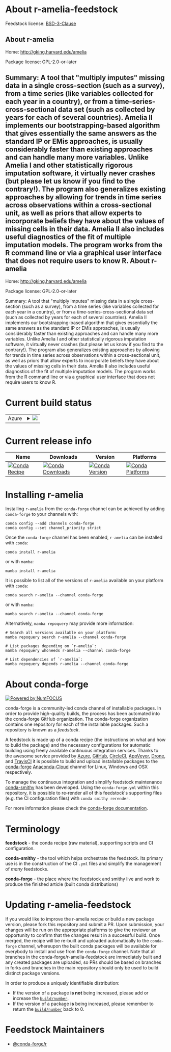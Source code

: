 About r-amelia-feedstock
========================

Feedstock license: [BSD-3-Clause](https://github.com/conda-forge/r-amelia-feedstock/blob/main/LICENSE.txt)

About r-amelia
--------------

Home: http://gking.harvard.edu/amelia

Package license: GPL-2.0-or-later

Summary: A tool that "multiply imputes" missing data in a single cross-section (such as a survey), from a time series (like variables collected for each year in a country), or from a time-series-cross-sectional data set (such as collected by years for each of several countries). Amelia II implements our bootstrapping-based algorithm that gives essentially the same answers as the standard IP or EMis approaches, is usually considerably faster than existing approaches and can handle many more variables.  Unlike Amelia I and other statistically rigorous imputation software, it virtually never crashes (but please let us know if you find to the contrary!).  The program also generalizes existing approaches by allowing for trends in time series across observations within a cross-sectional unit, as well as priors that allow experts to incorporate beliefs they have about the values of missing cells in their data.  Amelia II also includes useful diagnostics of the fit of multiple imputation models.  The program works from the R command line or via a graphical user interface that does not require users to know R.
About r-amelia
--------------

Home: http://gking.harvard.edu/amelia

Package license: GPL-2.0-or-later

Summary: A tool that "multiply imputes" missing data in a single cross-section (such as a survey), from a time series (like variables collected for each year in a country), or from a time-series-cross-sectional data set (such as collected by years for each of several countries). Amelia II implements our bootstrapping-based algorithm that gives essentially the same answers as the standard IP or EMis approaches, is usually considerably faster than existing approaches and can handle many more variables.  Unlike Amelia I and other statistically rigorous imputation software, it virtually never crashes (but please let us know if you find to the contrary!).  The program also generalizes existing approaches by allowing for trends in time series across observations within a cross-sectional unit, as well as priors that allow experts to incorporate beliefs they have about the values of missing cells in their data.  Amelia II also includes useful diagnostics of the fit of multiple imputation models.  The program works from the R command line or via a graphical user interface that does not require users to know R.

Current build status
====================


<table>
    
  <tr>
    <td>Azure</td>
    <td>
      <details>
        <summary>
          <a href="https://dev.azure.com/conda-forge/feedstock-builds/_build/latest?definitionId=9894&branchName=main">
            <img src="https://dev.azure.com/conda-forge/feedstock-builds/_apis/build/status/r-amelia-feedstock?branchName=main">
          </a>
        </summary>
        <table>
          <thead><tr><th>Variant</th><th>Status</th></tr></thead>
          <tbody><tr>
              <td>linux_64_r_base4.2</td>
              <td>
                <a href="https://dev.azure.com/conda-forge/feedstock-builds/_build/latest?definitionId=9894&branchName=main">
                  <img src="https://dev.azure.com/conda-forge/feedstock-builds/_apis/build/status/r-amelia-feedstock?branchName=main&jobName=linux&configuration=linux%20linux_64_r_base4.2" alt="variant">
                </a>
              </td>
            </tr><tr>
              <td>linux_64_r_base4.3</td>
              <td>
                <a href="https://dev.azure.com/conda-forge/feedstock-builds/_build/latest?definitionId=9894&branchName=main">
                  <img src="https://dev.azure.com/conda-forge/feedstock-builds/_apis/build/status/r-amelia-feedstock?branchName=main&jobName=linux&configuration=linux%20linux_64_r_base4.3" alt="variant">
                </a>
              </td>
            </tr><tr>
              <td>osx_64_r_base4.2</td>
              <td>
                <a href="https://dev.azure.com/conda-forge/feedstock-builds/_build/latest?definitionId=9894&branchName=main">
                  <img src="https://dev.azure.com/conda-forge/feedstock-builds/_apis/build/status/r-amelia-feedstock?branchName=main&jobName=osx&configuration=osx%20osx_64_r_base4.2" alt="variant">
                </a>
              </td>
            </tr><tr>
              <td>osx_64_r_base4.3</td>
              <td>
                <a href="https://dev.azure.com/conda-forge/feedstock-builds/_build/latest?definitionId=9894&branchName=main">
                  <img src="https://dev.azure.com/conda-forge/feedstock-builds/_apis/build/status/r-amelia-feedstock?branchName=main&jobName=osx&configuration=osx%20osx_64_r_base4.3" alt="variant">
                </a>
              </td>
            </tr><tr>
              <td>win_64</td>
              <td>
                <a href="https://dev.azure.com/conda-forge/feedstock-builds/_build/latest?definitionId=9894&branchName=main">
                  <img src="https://dev.azure.com/conda-forge/feedstock-builds/_apis/build/status/r-amelia-feedstock?branchName=main&jobName=win&configuration=win%20win_64_" alt="variant">
                </a>
              </td>
            </tr>
          </tbody>
        </table>
      </details>
    </td>
  </tr>
</table>

Current release info
====================

| Name | Downloads | Version | Platforms |
| --- | --- | --- | --- |
| [![Conda Recipe](https://img.shields.io/badge/recipe-r--amelia-green.svg)](https://anaconda.org/conda-forge/r-amelia) | [![Conda Downloads](https://img.shields.io/conda/dn/conda-forge/r-amelia.svg)](https://anaconda.org/conda-forge/r-amelia) | [![Conda Version](https://img.shields.io/conda/vn/conda-forge/r-amelia.svg)](https://anaconda.org/conda-forge/r-amelia) | [![Conda Platforms](https://img.shields.io/conda/pn/conda-forge/r-amelia.svg)](https://anaconda.org/conda-forge/r-amelia) |

Installing r-amelia
===================

Installing `r-amelia` from the `conda-forge` channel can be achieved by adding `conda-forge` to your channels with:

```
conda config --add channels conda-forge
conda config --set channel_priority strict
```

Once the `conda-forge` channel has been enabled, `r-amelia` can be installed with `conda`:

```
conda install r-amelia
```

or with `mamba`:

```
mamba install r-amelia
```

It is possible to list all of the versions of `r-amelia` available on your platform with `conda`:

```
conda search r-amelia --channel conda-forge
```

or with `mamba`:

```
mamba search r-amelia --channel conda-forge
```

Alternatively, `mamba repoquery` may provide more information:

```
# Search all versions available on your platform:
mamba repoquery search r-amelia --channel conda-forge

# List packages depending on `r-amelia`:
mamba repoquery whoneeds r-amelia --channel conda-forge

# List dependencies of `r-amelia`:
mamba repoquery depends r-amelia --channel conda-forge
```


About conda-forge
=================

[![Powered by
NumFOCUS](https://img.shields.io/badge/powered%20by-NumFOCUS-orange.svg?style=flat&colorA=E1523D&colorB=007D8A)](https://numfocus.org)

conda-forge is a community-led conda channel of installable packages.
In order to provide high-quality builds, the process has been automated into the
conda-forge GitHub organization. The conda-forge organization contains one repository
for each of the installable packages. Such a repository is known as a *feedstock*.

A feedstock is made up of a conda recipe (the instructions on what and how to build
the package) and the necessary configurations for automatic building using freely
available continuous integration services. Thanks to the awesome service provided by
[Azure](https://azure.microsoft.com/en-us/services/devops/), [GitHub](https://github.com/),
[CircleCI](https://circleci.com/), [AppVeyor](https://www.appveyor.com/),
[Drone](https://cloud.drone.io/welcome), and [TravisCI](https://travis-ci.com/)
it is possible to build and upload installable packages to the
[conda-forge](https://anaconda.org/conda-forge) [Anaconda-Cloud](https://anaconda.org/)
channel for Linux, Windows and OSX respectively.

To manage the continuous integration and simplify feedstock maintenance
[conda-smithy](https://github.com/conda-forge/conda-smithy) has been developed.
Using the ``conda-forge.yml`` within this repository, it is possible to re-render all of
this feedstock's supporting files (e.g. the CI configuration files) with ``conda smithy rerender``.

For more information please check the [conda-forge documentation](https://conda-forge.org/docs/).

Terminology
===========

**feedstock** - the conda recipe (raw material), supporting scripts and CI configuration.

**conda-smithy** - the tool which helps orchestrate the feedstock.
                   Its primary use is in the construction of the CI ``.yml`` files
                   and simplify the management of *many* feedstocks.

**conda-forge** - the place where the feedstock and smithy live and work to
                  produce the finished article (built conda distributions)


Updating r-amelia-feedstock
===========================

If you would like to improve the r-amelia recipe or build a new
package version, please fork this repository and submit a PR. Upon submission,
your changes will be run on the appropriate platforms to give the reviewer an
opportunity to confirm that the changes result in a successful build. Once
merged, the recipe will be re-built and uploaded automatically to the
`conda-forge` channel, whereupon the built conda packages will be available for
everybody to install and use from the `conda-forge` channel.
Note that all branches in the conda-forge/r-amelia-feedstock are
immediately built and any created packages are uploaded, so PRs should be based
on branches in forks and branches in the main repository should only be used to
build distinct package versions.

In order to produce a uniquely identifiable distribution:
 * If the version of a package **is not** being increased, please add or increase
   the [``build/number``](https://docs.conda.io/projects/conda-build/en/latest/resources/define-metadata.html#build-number-and-string).
 * If the version of a package **is** being increased, please remember to return
   the [``build/number``](https://docs.conda.io/projects/conda-build/en/latest/resources/define-metadata.html#build-number-and-string)
   back to 0.

Feedstock Maintainers
=====================

* [@conda-forge/r](https://github.com/conda-forge/r/)

